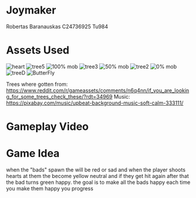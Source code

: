 # Joymaker
Robertas Baranauskas
C24736925 
Tu984

# Assets Used
![heart](https://github.com/user-attachments/assets/8201599a-d629-4142-809e-4571cb5bedd0)
![tree5](https://github.com/user-attachments/assets/49861dc5-b87b-465b-8e9e-57e6fbae638d)
![100% mob](https://github.com/user-attachments/assets/1899bc86-14f8-4a5d-9e41-2f67fb059fc5)
![tree3](https://github.com/user-attachments/assets/52a15ae9-8a01-44aa-b2f3-a5773547638a)
![50% mob](https://github.com/user-attachments/assets/edb7b3f2-c2d4-434b-981c-4617591ea39e)
![tree2](https://github.com/user-attachments/assets/ef726da2-4707-4de4-bd91-14bf2eedb905)
![0% mob](https://github.com/user-attachments/assets/d6e9e13d-6416-4e40-a61c-8a56984c30a0)
![treeD](https://github.com/user-attachments/assets/9eb6d865-12bd-440c-a6e0-e064b9bfa871)
![ButterFly](https://github.com/user-attachments/assets/587e6157-44a7-4673-8c8b-e0bc37e7dca9)

Trees where gotten from:
https://www.reddit.com/r/gameassets/comments/n6q4nn/if_you_are_looking_for_some_trees_check_these/?rdt=34969
Music:
https://pixabay.com/music/upbeat-background-music-soft-calm-333111/

# Gameplay Video


# Game Idea
when the "bads" spawn the will be red or sad and when the player shoots hearts at them the become yellow neutral and if they get hit again after that the bad turns green happy. the goal is to make all the bads happy each time you make them happy you progress


